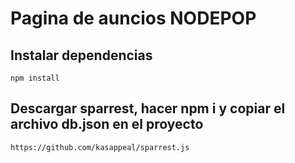 # Pagina de auncios NODEPOP

## Instalar dependencias

```
npm install
```

## Descargar sparrest, hacer npm i y copiar el archivo db.json en el proyecto

```
https://github.com/kasappeal/sparrest.js
```
